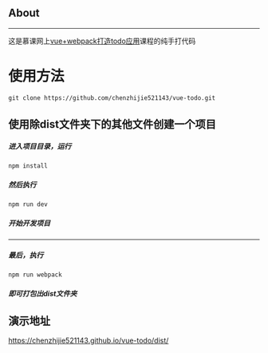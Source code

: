 ## About
***
这是慕课网上[vue+webpack打造todo应用](https://www.imooc.com/comment/935)课程的纯手打代码

# 使用方法

```git
git clone https://github.com/chenzhijie521143/vue-todo.git
```
## 使用除dist文件夹下的其他文件创建一个项目

##### 进入项目目录，运行
```
npm install
```
##### 然后执行
```
npm run dev
```
##### 开始开发项目
***
##### 最后，执行
```
npm run webpack
```
##### 即可打包出dist文件夹

## 演示地址

https://chenzhijie521143.github.io/vue-todo/dist/


